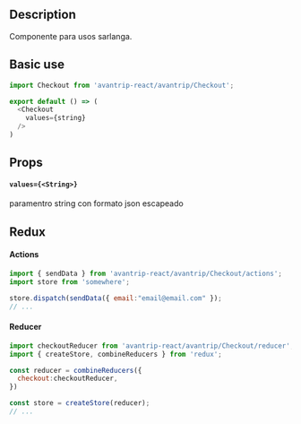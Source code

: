 ## Description
Componente para usos sarlanga.

## Basic use

```javascript
import Checkout from 'avantrip-react/avantrip/Checkout';

export default () => (
  <Checkout
    values={string}
  />
)
```


## Props

#### `values={<String>}`
paramentro string con formato json escapeado


## Redux

#### Actions
```javascript
import { sendData } from 'avantrip-react/avantrip/Checkout/actions';
import store from 'somewhere';

store.dispatch(sendData({ email:"email@email.com" });
// ...
```

#### Reducer
```javascript
import checkoutReducer from 'avantrip-react/avantrip/Checkout/reducer';
import { createStore, combineReducers } from 'redux';

const reducer = combineReducers({
  checkout:checkoutReducer,
})

const store = createStore(reducer);
// ...
```

